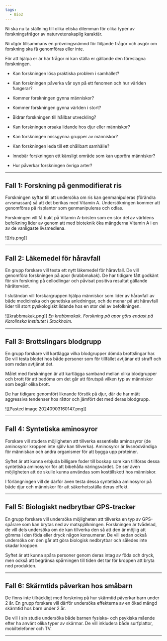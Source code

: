 ```yaml
---
tags:
  - Bio2
---
```


Ni ska nu ta ställning till olika etiska dilemman för olika typer av forskningsfrågor av naturvetenskaplig karaktär.

Ni utgör tillsammans en prövningsnämnd för följande frågor och avgör om forskning ska få genomföras eller inte.

För att hjälpa er är här frågor ni kan ställa er gällande den föreslagna forskningen.

- Kan forskningen lösa praktiska problem i samhället?
- Kan forskningen påverka vår syn på ett fenomen och hur världen fungerar?
- Kommer forskningen gynna människor?
- Kommer forskningen gynna världen i stort?
- Bidrar forskningen till hållbar utveckling?

- Kan forskningen orsaka lidande hos djur eller människor?
- Kan forskningen missgynna grupper av människor?
- Kan forskningen leda till ett ohållbart samhälle?
- Innebär forskningen ett känsligt område som kan uppröra människor?
- Hur påverkar forskningen övriga arter?

---

## Fall 1: Forskning på genmodifierat ris

Forskningen syftar till att undersöka om ris kan genmanipuleras (förändra arvsmassan) så att det berikas med Vitamin A. Undersökningen kommer att genomföras på risplantor som genmanipuleras och odlas.

Forskningen vill få bukt på Vitamin A-bristen som en stor del av världens befolkning lider av genom att med bioteknik öka mängderna Vitamin A i en av de vanligaste livsmedlena.

![[ris.png]]

---

## Fall 2:  Läkemedel för håravfall

En grupp forskare vill testa ett nytt läkemedel för håravfall. De vill genomföra forskningen på apor (krabbmakak). De har tidigare fått godkänt för sin forskning på cellodlingar och påvisat positiva resultat gällande håråterväxt.

I slutändan vill forskargruppen hjälpa människor som lider av håravfall av både medicinska och genetiska anledningar, och de menar på att håravfall lider till stort pyskologiskt lidande hos en stor del av befolkningen.

![[krabbmakak.png]]
*En krabbmakak. Forskning på apor görs endast på Karolinska Institutet i Stockholm.*

---

## Fall 3: Brottslingars blodgrupp

En grupp forskare vill kartlägga vilka blodgrupper dömda brottslingar har. De vill testa blodet hos både personer som för tillfället avtjänar ett straff och som redan avtjänat det.

Målet med forskningen är att kartlägga samband mellan olika blodgrupper och brott för att bedöma om det går att förutspå vilken typ av människor som begår olika brott.

De har tidigare genomfört liknande försök på djur, där de har mätt aggressiva tendenser hos råttor och jämfört det med deras blodgrupp.

![[Pasted image 20240903160147.png]]

---

## Fall 4:  Syntetiska aminosyror

Forskare vill studera möjligheten att tillverka essentiella aminosyror (de aminosyror kroppen inte själv kan tillverka). Aminosyror är livsnödvändiga för människan och andra organismer för att bygga upp proteiner.

Syftet är att kunna erbjuda billigare foder till boskap som kan tillföras dessa syntetiska aminosyror för att bibehålla näringsvärdet. De ser även möjligheten att de skulle kunna användas som kosttillskott hos människor.

I förlängningen vill de därför även testa dessa syntetiska aminosyror på både djur och människor för att säkerhetsställa deras effekt.

---

## Fall 5: Biologiskt nedbrytbar GPS-tracker

En grupp forskare vill undersöka möjligheten att tillverka en typ av GPS-spårare som kan brytas ned av matspjälkningen. Forskningen är tvådelad, de vill dels undersöka om de kan tillverka den så att den är möjlig att gömma i den föda eller dryck någon konsumerar. De vill sedan också undersöka om den går att göra biologisk nedbrytbar och således inte skadar kroppen.

Syftet är att kunna spåra personer genom deras intag av föda och dryck, men också att begränsa spårningen till tiden det tar för kroppen att bryta ned produkten.

---

## Fall 6: Skärmtids påverkan hos småbarn

De finns inte tillräckligt med forskning på hur skärmtid påverkar barn under 2 år. En grupp forskare vill därför undersöka effekterna av en ökad mängd skärmtid hos barn under 2 år.

De vill i sin studie undersöka både barnen fysiska- och psykiska mående efter ha använt olika typer av skärmar. De vill inkludera både surfplattor, mobiltelefoner och TV.

---

